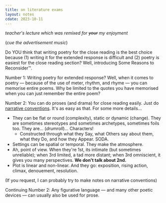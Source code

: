 ```yaml
---
title: on literature exams
layout: notes
cdate: 2023-10-11
---
```


*teacher's lecture which was remixed for ~~your~~ my enjoyment*

(*cue the advertisement music*)

Do YOU think that writing poetry for the close reading is the best choice because (1) writing it for the extended response is difficult and (2) poetry is easiest for the close reading section? Well, introducing Some Reasons to Reconsider™.

Number 1: Writing poetry for extended response? Well, when it comes to poetry — because of the use of meter, rhythm, and rhyme — you can memorise entire poems. Why be limited to the quotes you have memorised when you can just remember the entire poem?

Number 2: You can do proses (and drama) for close reading easily. Just do [narrative conventions](/notes/narrative-devices). It's as easy as that. For some more details...

- They can be flat or round (complexity), static or dynamic (change). They are sometimes stereotypes and sometimes archetypes, sometimes foils too. They are... (*drumroll*)... Characters!
    - Constructed through what they Say, what Others say about them, what they Do, and how they Appear. SODA.
- Settings can be spatial or temporal. They make the atmosphere.
- Ah, point of view. When they're 1st, its intimate (but sometimes unreliable); when 3rd limited, a tad more distant; when 3rd omniscient, it gives you many perspectives. **We don't talk about 2nd.**
- Plot is linear and non-linear. And they go: exposition, rising action, climax, denouement, resolution.

(If you request, I can probably try to make notes on narrative conventions)

Continuing Number 2: Any figurative language — and many other poetic devices — can usually also be used for prose.
